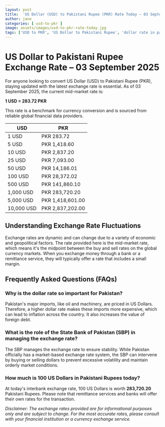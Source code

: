 ```yaml
---
layout: post
title:  'US Dollar (USD) to Pakistani Rupee (PKR) Rate Today – 03 September 2025'
author: jane
categories: [ usd-to-pkr ]
image: assets/images/usd-to-pkr-rate-today.jpg
tags: ['USD to PKR', 'US Dollar to Pakistani Rupee', 'dollar rate in pakistan', 'today dollar rate open market', 'usa to pakistan dollar rate']
---
```


# US Dollar to Pakistani Rupee Exchange Rate – 03 September 2025

For anyone looking to convert US Dollar (USD) to Pakistani Rupee (PKR), staying updated with the latest exchange rate is essential. As of 03 September 2025, the current mid-market rate is:

**1 USD = 283.72 PKR**

This rate is a benchmark for currency conversion and is sourced from reliable global financial data providers.

| USD | PKR |
| --- | --- |
| 1 USD | PKR 283.72 |
| 5 USD | PKR 1,418.60 |
| 10 USD | PKR 2,837.20 |
| 25 USD | PKR 7,093.00 |
| 50 USD | PKR 14,186.01 |
| 100 USD | PKR 28,372.02 |
| 500 USD | PKR 141,860.10 |
| 1,000 USD | PKR 283,720.20 |
| 5,000 USD | PKR 1,418,601.00 |
| 10,000 USD | PKR 2,837,202.00 |


## Understanding Exchange Rate Fluctuations

Exchange rates are dynamic and can change due to a variety of economic and geopolitical factors. The rate provided here is the mid-market rate, which means it's the midpoint between the buy and sell rates on the global currency markets. When you exchange money through a bank or a remittance service, they will typically offer a rate that includes a small margin.

## Frequently Asked Questions (FAQs)

### Why is the dollar rate so important for Pakistan?

Pakistan's major imports, like oil and machinery, are priced in US Dollars. Therefore, a higher dollar rate makes these imports more expensive, which can lead to inflation across the country. It also increases the value of foreign debt.

### What is the role of the State Bank of Pakistan (SBP) in managing the exchange rate?

The SBP manages the exchange rate to ensure stability. While Pakistan officially has a market-based exchange rate system, the SBP can intervene by buying or selling dollars to prevent excessive volatility and maintain orderly market conditions.

### How much is 100 US Dollars in Pakistani Rupees today?

At today's interbank exchange rate, 100 US Dollars is worth **283,720.20** Pakistani Rupees. Please note that remittance services and banks will offer their own rates for the transaction.



*Disclaimer: The exchange rates provided are for informational purposes only and are subject to change. For the most accurate rates, please consult with your financial institution or a currency exchange service.*
